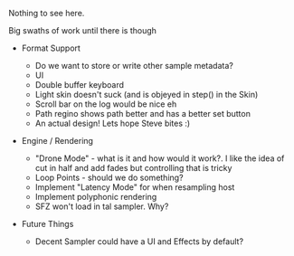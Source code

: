 Nothing to see here.

Big swaths of work until there is though

- Format Support
    - Do we want to store or write other sample metadata?
    - UI
    - Double buffer keyboard
    - Light skin doesn't suck (and is objeyed in step() in the Skin)
    - Scroll bar on the log would be nice eh
    - Path regino shows path better and has a better set button
    - An actual design! Lets hope Steve bites :)
- Engine / Rendering
    - "Drone Mode" - what is it and how would it work?. I like the idea of cut in
      half and add fades but controlling that is tricky
    - Loop Points - should we do something?
    - Implement "Latency Mode" for when resampling host
    - Implement polyphonic rendering
    - SFZ won't load in tal sampler. Why?


- Future Things
    - Decent Sampler could have a UI and Effects by default?
